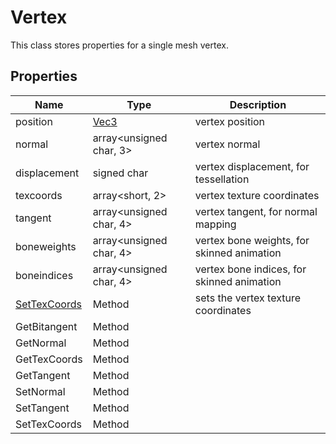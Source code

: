 # Vertex

This class stores properties for a single mesh vertex.

## Properties

| Name | Type | Description |
|---|---|---|
| position | [Vec3](Vec3.md) | vertex position |
| normal | array<unsigned char, 3> | vertex normal |
| displacement | signed char | vertex displacement, for tessellation |
| texcoords | array<short, 2> | vertex texture coordinates |
| tangent | array<unsigned char, 4> | vertex tangent, for normal mapping |
| boneweights | array<unsigned char, 4> | vertex bone weights, for skinned animation |
| boneindices | array<unsigned char, 4> | vertex bone indices, for skinned animation |
| [SetTexCoords](Vertex_SetTexCoords.md) | Method | sets the vertex texture coordinates |
| GetBitangent | Method | |
| GetNormal | Method | |
| GetTexCoords | Method | |
| GetTangent | Method | |
| SetNormal | Method | |
| SetTangent | Method | |
| SetTexCoords | Method | |
